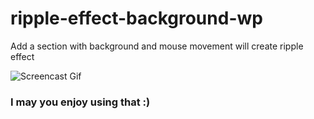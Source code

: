 # ripple-effect-background-wp

Add a section with background and mouse movement will create ripple effect

![Screencast Gif](https://github.com/younesvatan78/ripple-effect-background-wp/blob/main/Screencast.gif?raw=true)

### I may you enjoy using that :)